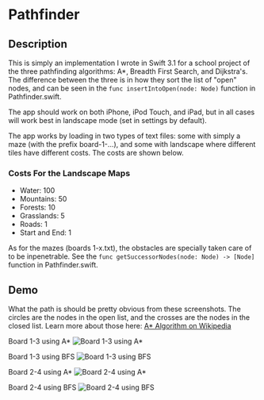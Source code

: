# Pathfinder

## Description

This is simply an implementation I wrote in Swift 3.1 for a school project of the three pathfinding algorithms: A*, Breadth First Search, and Dijkstra's. The difference between the three is in how they sort the list of "open" nodes, and can be seen in the `func insertIntoOpen(node: Node)` function in Pathfinder.swift.

The app should work on both iPhone, iPod Touch, and iPad, but in all cases will work best in landscape mode (set in settings by default).

The app works by loading in two types of text files: some with simply a maze (with the prefix board-1-...), and some with landscape where different tiles have different costs. The costs are shown below.


### Costs For the Landscape Maps

- Water: 100
- Mountains: 50
- Forests: 10
- Grasslands: 5
- Roads: 1
- Start and End: 1

As for the mazes (boards 1-x.txt), the obstacles are specially taken care of to be inpenetrable. See the `func getSuccessorNodes(node: Node) -> [Node]` function in Pathfinder.swift.


## Demo

What the path is should be pretty obvious from these screenshots. The circles are the nodes in the open list, and the crosses are the nodes in the closed list. Learn more about those here: [A* Algorithm on Wikipedia](https://en.wikipedia.org/wiki/A*_search_algorithm)

Board 1-3 using A*
![Board 1-3 using A*](http://imgur.com/3bjWUOG.png)

Board 1-3 using BFS
![Board 1-3 using BFS](http://imgur.com/jKf81NY.png)

Board 2-4 using A*
![Board 2-4 using A*](http://imgur.com/F2g5Bm8.png)

Board 2-4 using BFS
![Board 2-4 using BFS](http://imgur.com/SzFYKEN.png)

